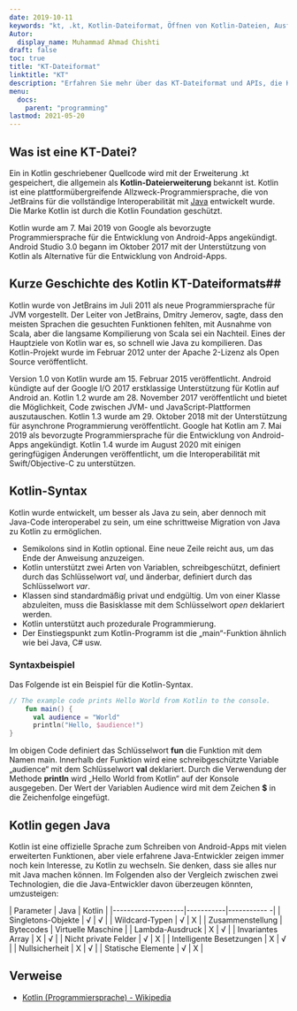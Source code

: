 ```yaml
---
date: 2019-10-11
keywords: "kt, .kt, Kotlin-Dateiformat, Öffnen von Kotlin-Dateien, Ausführen von Kotlin-Dateien, .kt-Dateiformat, kt-Datei, Kotlin-Dateierweiterung, .kt-Erweiterung, Kotlin vs. Java"
Autor:
  display_name: Muhammad Ahmad Chishti
draft: false
toc: true
title: "KT-Dateiformat"
linktitle: "KT"
description: "Erfahren Sie mehr über das KT-Dateiformat und APIs, die KT-Dateien erstellen und öffnen können."
menu:
  docs:
    parent: "programming"
lastmod: 2021-05-20
---
```


## Was ist eine KT-Datei? ##

Ein in Kotlin geschriebener Quellcode wird mit der Erweiterung .kt gespeichert, die allgemein als **Kotlin-Dateierweiterung** bekannt ist. Kotlin ist eine plattformübergreifende Allzweck-Programmiersprache, die von JetBrains für die vollständige Interoperabilität mit [Java](/de/programming/java/) entwickelt wurde. Die Marke Kotlin ist durch die Kotlin Foundation geschützt.

Kotlin wurde am 7. Mai 2019 von Google als bevorzugte Programmiersprache für die Entwicklung von Android-Apps angekündigt. Android Studio 3.0 begann im Oktober 2017 mit der Unterstützung von Kotlin als Alternative für die Entwicklung von Android-Apps.

## Kurze Geschichte des Kotlin KT-Dateiformats##

Kotlin wurde von JetBrains im Juli 2011 als neue Programmiersprache für JVM vorgestellt. Der Leiter von JetBrains, Dmitry Jemerov, sagte, dass den meisten Sprachen die gesuchten Funktionen fehlten, mit Ausnahme von Scala, aber die langsame Kompilierung von Scala sei ein Nachteil. Eines der Hauptziele von Kotlin war es, so schnell wie Java zu kompilieren. Das Kotlin-Projekt wurde im Februar 2012 unter der Apache 2-Lizenz als Open Source veröffentlicht.

Version 1.0 von Kotlin wurde am 15. Februar 2015 veröffentlicht. Android kündigte auf der Google I/O 2017 erstklassige Unterstützung für Kotlin auf Android an. Kotlin 1.2 wurde am 28. November 2017 veröffentlicht und bietet die Möglichkeit, Code zwischen JVM- und JavaScript-Plattformen auszutauschen. Kotlin 1.3 wurde am 29. Oktober 2018 mit der Unterstützung für asynchrone Programmierung veröffentlicht. Google hat Kotlin am 7. Mai 2019 als bevorzugte Programmiersprache für die Entwicklung von Android-Apps angekündigt. Kotlin 1.4 wurde im August 2020 mit einigen geringfügigen Änderungen veröffentlicht, um die Interoperabilität mit Swift/Objective-C zu unterstützen.

## Kotlin-Syntax ##

Kotlin wurde entwickelt, um besser als Java zu sein, aber dennoch mit Java-Code interoperabel zu sein, um eine schrittweise Migration von Java zu Kotlin zu ermöglichen.

* Semikolons sind in Kotlin optional. Eine neue Zeile reicht aus, um das Ende der Anweisung anzuzeigen.
* Kotlin unterstützt zwei Arten von Variablen, schreibgeschützt, definiert durch das Schlüsselwort *val*, und änderbar, definiert durch das Schlüsselwort *var*.
* Klassen sind standardmäßig privat und endgültig. Um von einer Klasse abzuleiten, muss die Basisklasse mit dem Schlüsselwort *open* deklariert werden.
* Kotlin unterstützt auch prozedurale Programmierung.
* Der Einstiegspunkt zum Kotlin-Programm ist die „main“-Funktion ähnlich wie bei Java, C# usw.

### Syntaxbeispiel ###

Das Folgende ist ein Beispiel für die Kotlin-Syntax.

```kotlin
// The example code prints Hello World from Kotlin to the console.
    fun main() {
      val audience = "World"
      println("Hello, $audience!")
}
```

Im obigen Code definiert das Schlüsselwort **fun** die Funktion mit dem Namen main. Innerhalb der Funktion wird eine schreibgeschützte Variable „audience“ mit dem Schlüsselwort **val** deklariert. Durch die Verwendung der Methode **println** wird „Hello World from Kotlin“ auf der Konsole ausgegeben. Der Wert der Variablen Audience wird mit dem Zeichen **$** in die Zeichenfolge eingefügt.

## Kotlin gegen Java
Kotlin ist eine offizielle Sprache zum Schreiben von Android-Apps mit vielen erweiterten Funktionen, aber viele erfahrene Java-Entwickler zeigen immer noch kein Interesse, zu Kotlin zu wechseln. Sie denken, dass sie alles nur mit Java machen können. Im Folgenden also der Vergleich zwischen zwei Technologien, die die Java-Entwickler davon überzeugen könnten, umzusteigen:

| Parameter | Java | Kotlin |
|--------------------|-----------|----------- -|
| Singletons-Objekte | √ | √ |
| Wildcard-Typen | √ | Χ |
| Zusammenstellung | Bytecodes | Virtuelle Maschine |
| Lambda-Ausdruck | Χ | √ |
| Invariantes Array | Χ | √ |
| Nicht private Felder | √ | Χ |
| Intelligente Besetzungen | Χ | √ |
| Nullsicherheit | Χ | √ |
| Statische Elemente | √ | Χ |

## Verweise ##

- [Kotlin (Programmiersprache) - Wikipedia](https://en.wikipedia.org/wiki/Kotlin_(programming_language))

